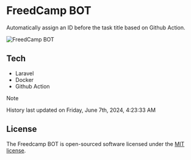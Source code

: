# FreedCamp BOT

Automatically assign an ID before the task title based on Github Action.

![FreedCamp BOT](https://repository-images.githubusercontent.com/737932867/7d34798b-2680-471c-b089-a78a718d3d6a)

## Tech

- Laravel
- Docker
- Github Action

> [!NOTE]  
> History last updated on Friday, June 7th, 2024, 4:23:33 AM

## License

The Freedcamp BOT is open-sourced software licensed under the [MIT license](https://opensource.org/licenses/MIT).

